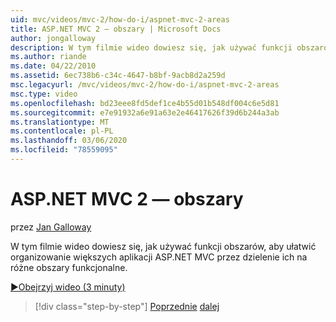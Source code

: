 ```yaml
---
uid: mvc/videos/mvc-2/how-do-i/aspnet-mvc-2-areas
title: ASP.NET MVC 2 — obszary | Microsoft Docs
author: jongalloway
description: W tym filmie wideo dowiesz się, jak używać funkcji obszarów, aby ułatwić organizowanie większych aplikacji ASP.NET MVC przez dzielenie ich na różne metody...
ms.author: riande
ms.date: 04/22/2010
ms.assetid: 6ec738b6-c34c-4647-b8bf-9acb8d2a259d
msc.legacyurl: /mvc/videos/mvc-2/how-do-i/aspnet-mvc-2-areas
msc.type: video
ms.openlocfilehash: bd23eee8fd5def1ce4b55d01b548df004c6e5d81
ms.sourcegitcommit: e7e91932a6e91a63e2e46417626f39d6b244a3ab
ms.translationtype: MT
ms.contentlocale: pl-PL
ms.lasthandoff: 03/06/2020
ms.locfileid: "78559095"
---
```

# <a name="aspnet-mvc-2---areas"></a>ASP.NET MVC 2 — obszary

przez [Jan Galloway](https://github.com/jongalloway)

W tym filmie wideo dowiesz się, jak używać funkcji obszarów, aby ułatwić organizowanie większych aplikacji ASP.NET MVC przez dzielenie ich na różne obszary funkcjonalne.

[&#9654;Obejrzyj wideo (3 minuty)](https://channel9.msdn.com/Blogs/ASP-NET-Site-Videos/aspnet-mvc-2-areas)

> [!div class="step-by-step"]
> [Poprzednie](mvc2-template-customization.md)
> [dalej](aspnet-mvc-2-render-action.md)
